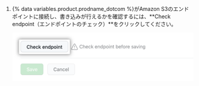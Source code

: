1. {% data variables.product.prodname_dotcom %}がAmazon S3のエンドポイントに接続し、書き込みが行えるかを確認するには、**Check endpoint（エンドポイントのチェック）**をクリックしてください。

   ![エンドポイントのチェック](/assets/images/help/enterprises/audit-stream-check.png)